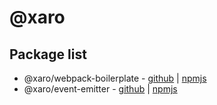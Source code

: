 # @xaro

## Package list

- @xaro/webpack-boilerplate - [github](https://github.com/vladimir-xaro/webpack-boilerplate) | [npmjs](https://www.npmjs.com/package/@xaro/webpack-boilerplate)
- @xaro/event-emitter - [github](https://github.com/vladimir-xaro/event-emitter) | [npmjs](https://www.npmjs.com/package/@xaro/event-emitter)